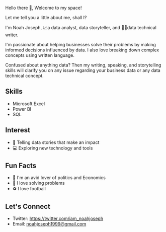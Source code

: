 Hello there 👋, Welcome to my space!

Let me tell you a little about me, shall I?

I'm Noah Joseph, 📈a data analyst, data storyteller, and 🧑‍💻data technical writer.

I'm passionate about helping businesses solve their problems by making informed decisions influenced by data. I also love breaking down complex concepts using written language.

Confused about anything data? Then my writing, speaking, and storytelling skills will clarify you on any issue regarding your business data or any data technical concept.

## Skills

- Microsoft Excel
- Power BI
- SQL

## Interest
- 📖 Telling data stories that make an impact
- 💻 Exploring new technology and tools 

## Fun Facts
- 📖 I'm an avid lover of politics and Economics
- 📝 I love solving problems
- ⚽️ I love football

## Let's Connect 
- Twitter: https://twitter.com/iam_noahjoseph
- Email: noahjoseph1999@gmail.com

